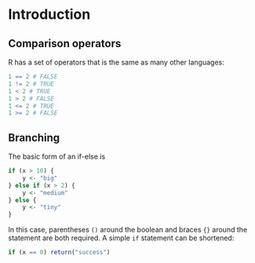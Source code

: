 # Introduction

## Comparison operators

R has a set of operators that is the same as many other languages:

```R
1 == 2 # FALSE
1 != 2 # TRUE
1 < 2 # TRUE
1 > 2 # FALSE
1 <= 2 # TRUE
1 >= 2 # FALSE
```

## Branching

The basic form of an if-else is 

```R
if (x > 10) {
    y <- "big"
} else if (x > 2) {
    y <- "medium"
} else {
    y <- "tiny"
}
```

In this case, parentheses `()` around the boolean and braces `{}` around the statement are both required. 
A simple `if` statement can be shortened:

```R
if (x == 0) return("success")
```
